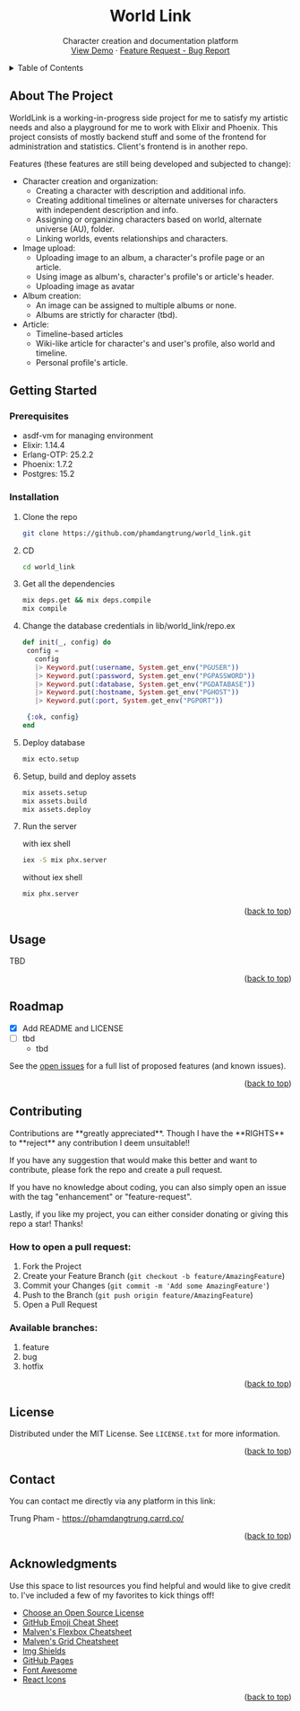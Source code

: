 <!-- Improved compatibility of back to top link: See: https://github.com/othneildrew/Best-README-Template/pull/73 -->
<a name="readme-top"></a>

<!-- PROJECT LOGO -->
<br />
<div align="center">
  

  <h1 align="center">World Link</h1>
  <p align="center">
    Character creation and documentation platform
    <br />
    <a href="https://github.com/phamdangtrung/world_link">View Demo</a>
    ·
    <a href="https://github.com/phamdangtrung/world_link/issues">Feature Request - Bug Report</a>
  </p>
</div>



<!-- TABLE OF CONTENTS -->
<details>
  <summary>Table of Contents</summary>
  <ol>
    <li>
      <a href="#about-the-project">About The Project</a>
      <ul>
        <li><a href="#built-with">Built With</a></li>
      </ul>
    </li>
    <li>
      <a href="#getting-started">Getting Started</a>
      <ul>
        <li><a href="#prerequisites">Prerequisites</a></li>
        <li><a href="#installation">Installation</a></li>
      </ul>
    </li>
    <li><a href="#usage">Usage</a></li>
    <li><a href="#roadmap">Roadmap</a></li>
    <li><a href="#contributing">Contributing</a></li>
    <li><a href="#license">License</a></li>
    <li><a href="#contact">Contact</a></li>
    <li><a href="#acknowledgments">Acknowledgments</a></li>
  </ol>
</details>

<!-- ABOUT THE PROJECT -->
## About The Project

WorldLink is a working-in-progress side project for me to satisfy my artistic needs and also a playground for me to work with Elixir and Phoenix.
This project consists of mostly backend stuff and some of the frontend for administration and statistics.
Client's frontend is in another repo.


Features (these features are still being developed and subjected to change):
* Character creation and organization:
  * Creating a character with description and additional info.
  * Creating additional timelines or alternate universes for characters with independent description and info.
  * Assigning or organizing characters based on world, alternate universe (AU), folder.
  * Linking worlds, events relationships and characters.
* Image upload:
  * Uploading image to an album, a character's profile page or an article.
  * Using image as album's, character's profile's or article's header.
  * Uploading image as avatar
* Album creation:
  * An image can be assigned to multiple albums or none.
  * Albums are strictly for character (tbd).
* Article:
  * Timeline-based articles
  * Wiki-like article for character's and user's profile, also world and timeline.
  * Personal profile's article.


<!-- GETTING STARTED -->
## Getting Started
### Prerequisites
* asdf-vm for managing environment
* Elixir: 1.14.4
* Erlang-OTP: 25.2.2
* Phoenix: 1.7.2
* Postgres: 15.2

### Installation
1. Clone the repo
   ```sh
   git clone https://github.com/phamdangtrung/world_link.git
   ```
2. CD
   ```sh
   cd world_link
   ```
3. Get all the dependencies
   ```sh
   mix deps.get && mix deps.compile
   mix compile
   ```
3. Change the database credentials in lib/world_link/repo.ex
   ```elixir
   def init(_, config) do
    config =
      config
      |> Keyword.put(:username, System.get_env("PGUSER"))
      |> Keyword.put(:password, System.get_env("PGPASSWORD"))
      |> Keyword.put(:database, System.get_env("PGDATABASE"))
      |> Keyword.put(:hostname, System.get_env("PGHOST"))
      |> Keyword.put(:port, System.get_env("PGPORT"))

    {:ok, config}
   end
   ```
4. Deploy database
   ```sh
   mix ecto.setup
   ```
5. Setup, build and deploy assets
   ```sh
   mix assets.setup
   mix assets.build
   mix assets.deploy
   ```
6. Run the server

   with iex shell
   ```sh
   iex -S mix phx.server
   ```
   without iex shell
   ```sh
   mix phx.server
   ```
<p align="right">(<a href="#readme-top">back to top</a>)</p>



<!-- USAGE EXAMPLES -->
## Usage

TBD

<p align="right">(<a href="#readme-top">back to top</a>)</p>



<!-- ROADMAP -->
## Roadmap

- [x] Add README and LICENSE
- [ ] tbd
  - tbd

See the [open issues](https://github.com/phamdangtrung/world_link/issues) for a full list of proposed features (and known issues).

<p align="right">(<a href="#readme-top">back to top</a>)</p>



<!-- CONTRIBUTING -->
## Contributing

<p>Contributions are **greatly appreciated**. Though I have the **RIGHTS** to **reject** any contribution I deem unsuitable!!</p>
<p>If you have any suggestion that would make this better and want to contribute, please fork the repo and create a pull request.</p>
<p>If you have no knowledge about coding, you can also simply open an issue with the tag "enhancement" or "feature-request".</p>
<p>Lastly, if you like my project, you can either consider donating or giving this repo a star! Thanks!</p>

### How to open a pull request:
1. Fork the Project
2. Create your Feature Branch (`git checkout -b feature/AmazingFeature`)
3. Commit your Changes (`git commit -m 'Add some AmazingFeature'`)
4. Push to the Branch (`git push origin feature/AmazingFeature`)
5. Open a Pull Request

### Available branches:
1. feature
2. bug
3. hotfix
<p align="right">(<a href="#readme-top">back to top</a>)</p>



<!-- LICENSE -->
## License

Distributed under the MIT License. See `LICENSE.txt` for more information.

<p align="right">(<a href="#readme-top">back to top</a>)</p>



<!-- CONTACT -->
## Contact

You can contact me directly via any platform in this link:

Trung Pham - https://phamdangtrung.carrd.co/

<p align="right">(<a href="#readme-top">back to top</a>)</p>



<!-- ACKNOWLEDGMENTS -->
## Acknowledgments

Use this space to list resources you find helpful and would like to give credit to. I've included a few of my favorites to kick things off!

* [Choose an Open Source License](https://choosealicense.com)
* [GitHub Emoji Cheat Sheet](https://www.webpagefx.com/tools/emoji-cheat-sheet)
* [Malven's Flexbox Cheatsheet](https://flexbox.malven.co/)
* [Malven's Grid Cheatsheet](https://grid.malven.co/)
* [Img Shields](https://shields.io)
* [GitHub Pages](https://pages.github.com)
* [Font Awesome](https://fontawesome.com)
* [React Icons](https://react-icons.github.io/react-icons/search)

<p align="right">(<a href="#readme-top">back to top</a>)</p>